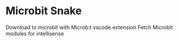 # Microbit Snake

Download to microbit with Microb:t vscode extension
Fetch Microbit modules for intellisense
